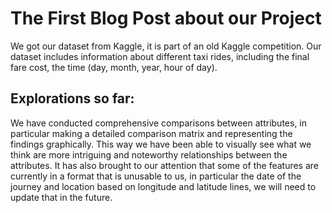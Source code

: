 # The First Blog Post about our Project

We got our dataset from Kaggle, it is part of an old Kaggle competition. Our dataset includes information about different taxi rides, including the final fare cost, the time (day, month, year, hour of day). 

## Explorations so far: 

We have conducted comprehensive comparisons between attributes, in particular making a detailed comparison matrix and representing the findings graphically. This way we have been able to visually see what we think are more intriguing and noteworthy relationships between the attributes. It has also brought to our attention that some of the features are currently in a format that is unusable to us, in particular the date of the journey and location based on longitude and latitude lines, we will need to update that in the future.
